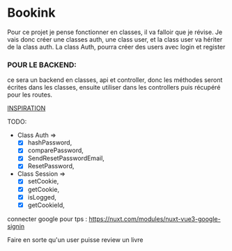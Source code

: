 # Bookink

Pour ce projet je pense fonctionner en classes, il va falloir que je révise.
Je vais donc créer une classes auth, une class user, et la class user va hériter de la class auth.
La class Auth, pourra créer des users avec login et register

### POUR LE BACKEND:

ce sera un backend en classes, api et controller, donc les méthodes seront écrites dans les classes, ensuite utiliser dans les controllers puis récupéré pour les routes.

[INSPIRATION](https://github.com/hastackdev/nuxt3-blog)

TODO:

- Class Auth =>
  - [x] hashPassword,
  - [x] comparePassword,
  - [x] SendResetPasswordEmail,
  - [x] ResetPassword,
- Class Session =>
  - [x] setCookie,
  - [x] getCookie,
  - [x] isLogged,
  - [x] getCookieId,

connecter google pour tps : https://nuxt.com/modules/nuxt-vue3-google-signin

Faire en sorte qu'un user puisse review un livre
